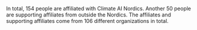 In total, 154 people are affiliated with Climate AI Nordics. Another 50 people are supporting affiliates from outside the Nordics. The affiliates and supporting affiliates come from 106 different organizations in total.
